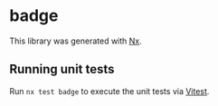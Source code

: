 # badge

This library was generated with [Nx](https://nx.dev).

## Running unit tests

Run `nx test badge` to execute the unit tests via [Vitest](https://vitest.dev/).
